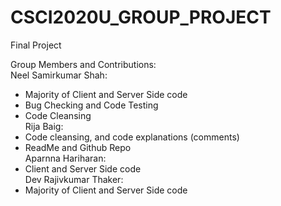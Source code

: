 # CSCI2020U_GROUP_PROJECT
Final Project 

Group Members and Contributions: <br />
Neel Samirkumar Shah: <br />
* Majority of Client and Server Side code <br />
* Bug Checking and Code Testing <br />
* Code Cleansing <br />
Rija Baig: <br />
* Code cleansing, and code explanations (comments) <br />
* ReadMe and Github Repo <br />
Aparnna Hariharan: <br />
* Client and Server Side code <br />
Dev Rajivkumar Thaker: <br />
* Majority of Client and Server Side code <br />


